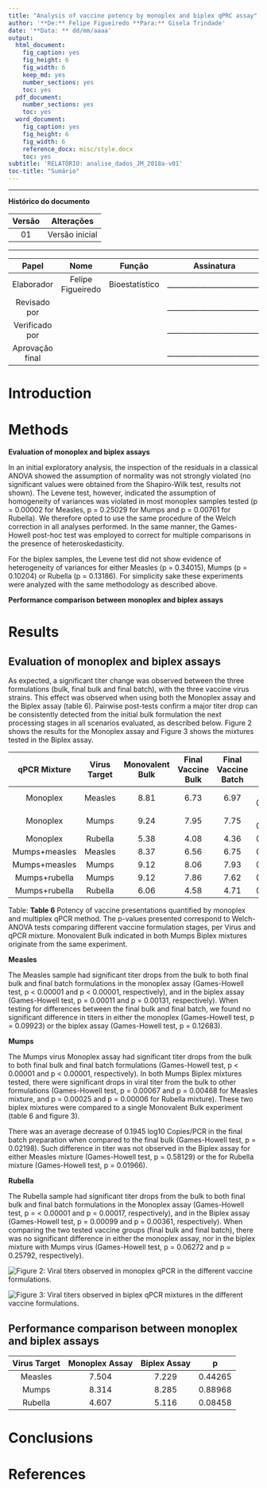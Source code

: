 ```yaml
---
title: "Analysis of vaccine potency by monoplex and biplex qPRC assay"
author: '**De:** Felipe Figueiredo **Para:** Gisela Trindade'
date: '**Data: ** dd/mm/aaaa'
output:
  html_document:
    fig_caption: yes
    fig_height: 6
    fig_width: 6
    keep_md: yes
    number_sections: yes
    toc: yes
  pdf_document:
    number_sections: yes
    toc: yes
  word_document:
    fig_caption: yes
    fig_height: 6
    fig_width: 6
    reference_docx: misc/style.docx
    toc: yes
subtitle: 'RELATÓRIO: analise_dados_JM_2018a-v01'
toc-title: "Sumário"
---
```




---

**Histórico do documento**


| Versão |   Alterações   |
|:------:|:--------------:|
|   01   | Versão inicial |

---

<!-- # Assinaturas -->


|      Papel      |       Nome        |     Função     |         Assinatura         |     Data      |
|:---------------:|:-----------------:|:--------------:|:--------------------------:|:-------------:|
|   Elaborador    | Felipe Figueiredo | Bioestatístico | __________________________ | _____________ |
|  Revisado por   |                   |                | __________________________ | _____________ |
| Verificado por  |                   |                | __________________________ | _____________ |
| Aprovação final |                   |                | __________________________ | _____________ |

<!-- # Lista de abreviaturas -->

# Introduction

<!-- ## Objetivos -->

<!-- ## Recepção e tratamento dos dados -->



# Methods

**Evaluation of monoplex and biplex assays**

In an initial exploratory analysis, the inspection of the residuals in a classical ANOVA showed the assumption of normality was not strongly violated (no significant values were obtained from the Shapiro-Wilk test, results not shown).
The Levene test, however, indicated the assumption of homogeneity of variances was violated in most monoplex samples tested (p = 0.00002 for Measles, p = 0.25029 for Mumps and p = 0.00761 for Rubella).
We therefore opted to use the same procedure of the Welch correction in all analyses performed.
In the same manner, the Games-Howell post-hoc test was employed to correct for multiple comparisons in the presence of heteroskedasticity.

For the biplex samples, the Levene test did not show evidence of heterogeneity of variances for either Measles (p = 0.34015), Mumps (p = 0.10204) or Rubella (p = 0.13186).
For simplicity sake these experiments were analyzed with the same methodology as described above.

**Performance comparison between monoplex and biplex assays**

# Results

## Evaluation of monoplex and biplex assays

As expected, a significant titer change was observed between the three formulations (bulk, final bulk and final batch), with the three vaccine virus strains.
This effect was observed when using both the Monoplex assay
and the Biplex assay
(table 6).
Pairwise post-tests confirm a major titer drop can be consistently detected from the initial bulk formulation the next processing stages in all scenarios evaluated, as described below.
Figure 2 shows the results for the Monoplex assay and Figure 3 shows the mixtures tested in the Biplex assay.

<!-- monoplex -->
<!-- (p = < 0.00001, p = < 0.00001 and p = 0.00003 for Measles, Mumps and Rubella, respectively), -->
<!-- biplex -->
<!-- (p = 0.00036, p = 0.00057, p = 0.00007,  and p = 0.00097 for Measles, Mumps coupled with Measles, Mumps coupled with Rubella and Rubella, respectively). -->


| qPCR Mixture  | Virus Target | Monovalent Bulk | Final Vaccine Bulk | Final Vaccine Batch |     p     |
|:-------------:|:------------:|:---------------:|:------------------:|:-------------------:|:---------:|
|   Monoplex    |   Measles    |      8.81       |        6.73        |        6.97         | < 0.00001 |
|   Monoplex    |    Mumps     |      9.24       |        7.95        |        7.75         | < 0.00001 |
|   Monoplex    |   Rubella    |      5.38       |        4.08        |        4.36         |  0.00003  |
| Mumps+measles |   Measles    |      8.37       |        6.56        |        6.75         |  0.00036  |
| Mumps+measles |    Mumps     |      9.12       |        8.06        |        7.93         |  0.00057  |
| Mumps+rubella |    Mumps     |      9.12       |        7.86        |        7.62         |  0.00007  |
| Mumps+rubella |   Rubella    |      6.06       |        4.58        |        4.71         |  0.00097  |

Table: **Table 6** Potency of vaccine presentations quantified by monoplex and multiplex qPCR
method.
The p-values presented correspond to Welch-ANOVA tests comparing different vaccine formulation stages, per Virus and qPCR mixture.
Monovalent Bulk indicated in both Mumps Biplex mixtures originate from the same experiment.

**Measles**

The Measles sample had significant titer drops from the bulk to both final bulk and final batch formulations
in the monoplex assay
(Games-Howell test, p < 0.00001 and p < 0.00001, respectively),
and in the biplex assay
(Games-Howell test, p = 0.00011 and p = 0.00131, respectively).
When testing for differences between the final bulk and final batch, we found no significant difference in titers in either the
monoplex (Games-Howell test, p = 0.09923) or the
biplex assay (Games-Howell test, p = 0.12683).

**Mumps**

The Mumps virus Monoplex assay had significant titer drops from the bulk to both final bulk and final batch formulations
(Games-Howell test, p < 0.00001 and p < 0.00001, respectively).
In both Mumps Biplex mixtures tested, there were significant drops in viral titer from the bulk to other formulations
(Games-Howell test, p = 0.00067 and p = 0.00468 for Measles mixture,
and p = 0.00025 and p = 0.00006 for Rubella mixture).
These two biplex mixtures were compared to a single Monovalent Bulk experiment (table 6 and figure 3).

There was an average decrease of
0.1945
log10 Copies/PCR in the final batch preparation when compared to the final bulk
(Games-Howell test, p = 0.02198).
Such difference in titer was not observed in the Biplex assay for either
Measles mixture (Games-Howell test, p = 0.58129)
or the for
Rubella mixture (Games-Howell test, p = 0.01966).

**Rubella**

The Rubella sample had significant titer drops from the bulk to both final bulk and final batch formulations
in the Monoplex assay
(Games-Howell test, p = < 0.00001 and p = 0.00017, respectively),
and in the Biplex assay
(Games-Howell test, p = 0.00099 and p = 0.00361, respectively).
When comparing the two tested vaccine groups (final bulk and final batch), there was no significant difference in either
the monoplex assay, nor in the biplex mixture with Mumps virus
(Games-Howell test, p = 0.06272 and  p = 0.25792, respectively).

![**Figure 2**: Viral titers observed in monoplex qPCR in the different vaccine formulations.](../figures/monoplex.png)

![**Figure 3**: Viral titers observed in biplex qPCR mixtures in the different vaccine formulations.](../figures/biplex.png)

## Performance comparison between monoplex and biplex assays


| Virus Target | Monoplex Assay | Biplex Assay |    p    |
|:------------:|:--------------:|:------------:|:-------:|
|   Measles    |     7.504      |    7.229     | 0.44265 |
|    Mumps     |     8.314      |    8.285     | 0.88968 |
|   Rubella    |     4.607      |    5.116     | 0.08458 |


<!-- # Exceções e Desvios do teste -->

# Conclusions

# References

<!-- # Apêndice -->


